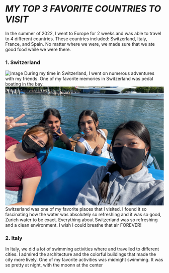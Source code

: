 # ***MY TOP 3 FAVORITE COUNTRIES TO VISIT***
In the summer of 2022, I went to Europe for 2 weeks and was able to travel to 4 different countries. These countries included: Switzerland, Italy, France, and Spain. No matter where we were, we made sure that we ate good food while we were there.
### 1. Switzerland
![image](https://switzerland-tour.com/images/city/zurich-top/Lake-Zurich.jpg)
During my time in Switzerland, I went on numerous adventures with my friends. One of my favorite memories in Switzerland was pedal boating in the bay.
![boatpedaling](IMG_4087.JPG)
Switzerland was one of my favorite places that I visited. I found it so fascinating how the water was absolutely so refreshing and it was so good, Zurich water to be exact. Everything about Switzerland was so refreshing and a clean environment. I wish I could breathe that air FOREVER!

### 2. Italy
In Italy, we did a lot of swimming activities where and travelled to different cities. I admired the architecture and the colorful buildings that made the city more lively. One of my favorite activities was midnight swimming. It was so pretty at night, with the moonn at the center
